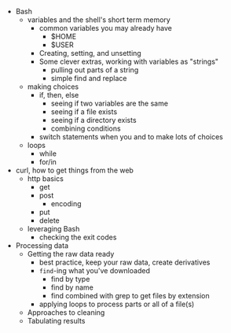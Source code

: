 
+ Bash
    + variables and the shell's short term memory
        + common variables you may already have
            + $HOME
            + $USER
       + Creating, setting, and unsetting
       + Some clever extras, working with variables as "strings"
            + pulling out parts of a string
            + simple find and replace
    + making choices
        + if, then, else
            + seeing if two variables are the same
            + seeing if a file exists
            + seeing if a directory exists
            + combining conditions
        + switch statements when you and to make lots of choices
    + loops
        + while
        + for/in
+ curl, how to get things from the web
    + http basics
        + get
        + post
            + encoding
        + put
        + delete
    + leveraging Bash
        + checking the exit codes
+ Processing data
    + Getting the raw data ready
        + best practice, keep your raw data, create derivatives
        + `find`-ing what you've downloaded
            + find by type
            + find by name
            + find combined with grep to get files by extension
        + applying loops to process parts or all of a file(s)
    + Approaches to cleaning
    + Tabulating results
